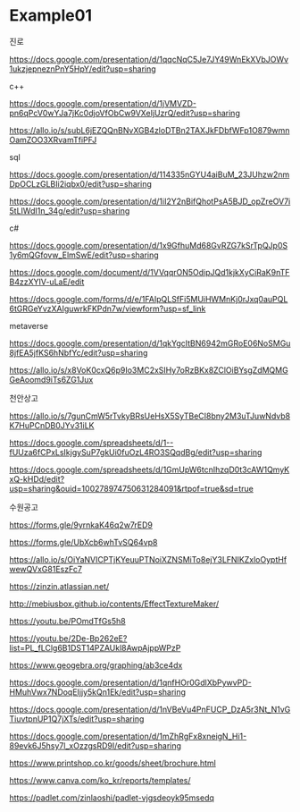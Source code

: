 # Example01

진로

https://docs.google.com/presentation/d/1qqcNqC5Je7JY49WnEkXVbJOWv1ukzjepneznPnY5HpY/edit?usp=sharing

c++

https://docs.google.com/presentation/d/1jVMVZD-pn6qPcV0wYJa7jKc0djoVfObCw9VXeIjUzrQ/edit?usp=sharing

https://allo.io/s/subL6jEZQQnBNvXGB4zloDTBn2TAXJkFDbfWFp1O879wmnOamZOO3XRvamTfiPFJ

sql

https://docs.google.com/presentation/d/114335nGYU4aiBuM_23JUhzw2nmDpOCLzGLBIi2iqbx0/edit?usp=sharing

https://docs.google.com/presentation/d/1iI2Y2nBifQhotPsA5BJD_opZreOV7i5tLIWdI1n_34g/edit?usp=sharing

c#

https://docs.google.com/presentation/d/1x9GfhuMd68GvRZG7kSrTpQJp0S1y6mQGfovw_ElmSwE/edit?usp=sharing

https://docs.google.com/document/d/1VVqqrON5OdipJQd1kjkXyCiRaK9nTFB4zzXYIV-uLaE/edit

https://docs.google.com/forms/d/e/1FAIpQLSfFi5MUiHWMnKj0rJxq0auPQL6tGRGeYvzXAIguwrkFKPdn7w/viewform?usp=sf_link

metaverse

https://docs.google.com/presentation/d/1qkYgcItBN6942mGRoE06NoSMGu8jfEA5jfKS6hNbfYc/edit?usp=sharing

https://allo.io/s/x8VoK0cxQ6p9Io3MC2xSIHy7oRzBKx8ZClOiBYsgZdMQMGGeAoomd9iTs6ZG1Jux

천안상고

https://allo.io/s/7gunCmW5rTvkyBRsUeHsX5SyTBeCI8bny2M3uTJuwNdvb8K7HuPCnDB0JYv31iLK

https://docs.google.com/spreadsheets/d/1--fUUza6fCPxLsIkjgySuP7gkUi0fuOzL4RO3SQqdBg/edit?usp=sharing

https://docs.google.com/spreadsheets/d/1GmUpW6tcnIhzqD0t3cAW1QmyKxQ-kHDd/edit?usp=sharing&ouid=100278974750631284091&rtpof=true&sd=true


수원공고

https://forms.gle/9yrnkaK46q2w7rED9

https://forms.gle/UbXcb6whTvSQ64vp8

https://allo.io/s/OiYaNVICPTjKYeuuPTNoiXZNSMiTo8ejY3LFNIKZxloOyptHfwewQVxG81EszFc7

https://zinzin.atlassian.net/

http://mebiusbox.github.io/contents/EffectTextureMaker/

https://youtu.be/POmdTfGs5h8

https://youtu.be/2De-Bp262eE?list=PL_fLClg6B1DST14PZAUkl8AwpAjppWPzP

https://www.geogebra.org/graphing/ab3ce4dx

https://docs.google.com/presentation/d/1qnfHOr0GdlXbPywvPD-HMuhVwx7NDoqEIjjy5kQn1Ek/edit?usp=sharing

https://docs.google.com/presentation/d/1nVBeVu4PnFUCP_DzA5r3Nt_N1vGTiuvtpnUP1Q7jXTs/edit?usp=sharing

https://docs.google.com/presentation/d/1mZhRgFx8xneigN_Hi1-89evk6J5hsy7l_xOzzgsRD9I/edit?usp=sharing

https://www.printshop.co.kr/goods/sheet/brochure.html

https://www.canva.com/ko_kr/reports/templates/

https://padlet.com/zinlaoshi/padlet-vjgsdeoyk95msedq
